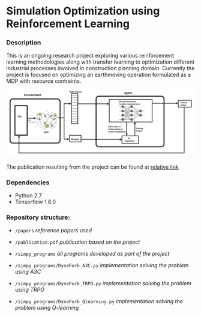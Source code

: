 # Simulation Optimization using Reinforcement Learning

### Description
This is an ongoing research project exploring various reinforcement learning methodologies along with transfer learning to optimization different industrial processes involved in construction planning domain. Currently the project is focused on optimizing an earthmoving operation formulated as a MDP with resource contraints.

![Alt text](simpy_programs/results/meth.png?raw=true "Title")

The publication resulting from the project can be found at [relative link](publication.pdf)

### Dependencies 
- Python 2.7 
- Tensorflow 1.8.0

### Repository structure:

- `/papers`                                 *reference papers used*

- `/publication.pdf`                        *publication based on the project*

- `/simpy_programs`                         *all programs developed as part of the project*

- `/simpy_programs/DynaFork_A3C.py`         *implementation solving the problem using A3C*

- `/simpy_programs/DynaFork_TRPO.py`        *implementation solving the problem using TRPO*

- `/simpy_programs/DynaFork_Qlearning.py`   *implementation solving the problem using Q-learning*
